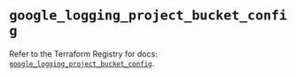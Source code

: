 # `google_logging_project_bucket_config`

Refer to the Terraform Registry for docs: [`google_logging_project_bucket_config`](https://registry.terraform.io/providers/hashicorp/google-beta/6.15.0/docs/resources/google_logging_project_bucket_config).
